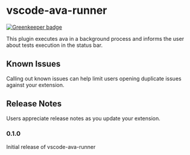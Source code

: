 # vscode-ava-runner

[![Greenkeeper badge](https://badges.greenkeeper.io/KnisterPeter/vscode-ava-runner.svg)](https://greenkeeper.io/)

This plugin executes ava in a background process and informs the user about
tests execution in the status bar.

## Known Issues

Calling out known issues can help limit users opening duplicate issues against your extension.

## Release Notes

Users appreciate release notes as you update your extension.

### 0.1.0

Initial release of vscode-ava-runner
